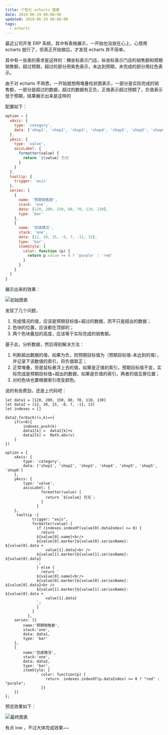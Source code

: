 ```yaml
---
title: 个性化 echarts 图表
date: 2019-06-29 00:00:00
updated: 2019-06-29 00:00:00
tags:
  - echarts
---
```


最近公司开发 ERP 系统，其中有表格展示，一开始也没放在心上，心想用 echarts 就行了，但真正开始做后，才发现 echarts 并不简单。

<!-- more -->

其中有一张表的需求是这样的：横坐标表示门店，纵坐标表示门店的销售额和预期销售额，超过预期，超过的部分用紫色表示，未达到预期，未完成的部分用红色表示。

由于对 echarts 不熟悉，一开始就想用堆叠柱状图表示，一部分是实际完成的销售额，一部分是超过的数据，超过的数据有正负，正值表示超过预期了，负值表示低于预期，结果展示出来是这样的

配置如下：

```javascript
option = {
  xAxis: {
    type: 'category',
    data: ['shop1', 'shop2', 'shop3', 'shop4', 'shop5', 'shop5', 'shop6']
  },
  yAxis: {
    type: 'value',
    axisLabel: {
      formatter(value) {
        return `${value} 万元`
      }
    }
  },
  tooltip: {
    trigger: 'axis'
  },
  series: [
    {
      name: '预期销售额',
      stack: 'one',
      data: [120, 200, 150, 80, 70, 110, 130],
      type: 'bar'
    },
    {
      name: '完成情况',
      stack: 'one',
      data: [12, 20, 15, -8, 7, -11, 13],
      type: 'bar',
      itemStyle: {
        color: function (p) {
          return p.value >= 0 ? 'purple' : 'red'
        }
      }
    }
  ]
}
```

展示出来的效果：

![初始图表](https://i.loli.net/2019/06/29/5d1712ca9761120404.png)

发现了几个问题，

1. 完成情况的值，应该是预期目标值+超过的数据，而不只是超出的数据；
2. 色块的位置，应该都在顶部的；
3. 两个色块叠加的高度，应该等于实际完成的销售额。

基于此，分析数据，然后得到解决方法：

1. 判断超出数据的值，如果为负，则预期目标值为（预期目标值-未达到的值），并记录下该数值的索引，将负值取正；
2. 正常堆叠，但是鼠标悬浮上去的值，如果是正值的索引，预期目标值不变，实际完成是预期目标值+超出的数据，如果是负值的索引，两者的值互换位置；
3. 对的色块也要根据索引改变颜色。

说的有些费劲，还是上代码吧：

```
let data1 = [120, 200, 150, 80, 70, 110, 130]
let data2 = [12, 20, 15, -8, 7, -11, 13]
let indexes = []

data2.forEach((v,k)=>{
    if(v<0){
        indexes.push(k)
        data1[k] =  data1[k]+v
        data2[k] =  Math.abs(v)
    }
})

option = {
    xAxis: {
        type: 'category',
        data: ['shop1', 'shop2', 'shop3', 'shop4', 'shop5', 'shop5', 'shop6']
    },
    yAxis: {
        type: 'value',
        axisLabel: {
                formatter(value) {
                  return `${value} 万元`;
                }
              }
    },
     tooltip :{
            trigger: "axis",
            formatter(value) {
              if (indexes.indexOf(value[0].dataIndex) >= 0) {
                return `
              ${value[0].name}<br/>
              ${value[0].marker}${value[0].seriesName}: ${value[0].data +
                  value[1].data}<br />
              ${value[1].marker}${value[1].seriesName}: ${value[0].data}
              `;
              } else {
                return `
              ${value[0].name}<br/>
              ${value[0].marker}${value[0].seriesName}: ${value[0].data}<br />
              ${value[1].marker}${value[1].seriesName}: ${value[0].data +
                  value[1].data}
              `;
              }
            }
          },
    series: [{
        name:'预期销售额',
        stack:'one',
        data: data1,
        type: 'bar'
    },
    {
        name:'完成情况',
        stack:'one',
        data: data2,
        type: 'bar',
        itemStyle: {
                color: function(p) {
                  return  indexes.indexOf(p.dataIndex) >= 0 ? "red" : "purple";
                }}
    }]
};
```

预览效果如下：

![最终图表](https://i.loli.net/2019/06/29/5d1721c76600393971.png)

有点 low ，不过大体完成效果~~
